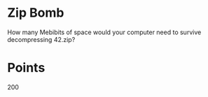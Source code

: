 # Zip Bomb
How many Mebibits of space would your computer need to survive decompressing 42.zip?

# Points
200

